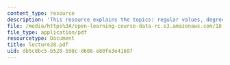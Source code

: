 ```yaml
---
content_type: resource
description: 'This resource explains the topics: regular values, degree formula.'
file: /media/https%3A/open-learning-course-data-rc.s3.amazonaws.com/18-101-analysis-ii-fall-2005/db5c8bc5b520598cd608e80fe3e41607_lecture28.pdf
file_type: application/pdf
resourcetype: Document
title: lecture28.pdf
uid: db5c8bc5-b520-598c-d608-e80fe3e41607
---
```


